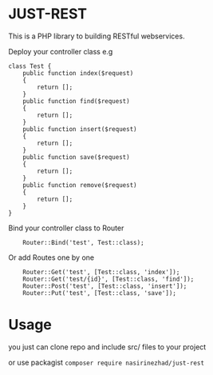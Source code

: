 # JUST-REST
This is a PHP library to building RESTful webservices.

Deploy your controller class
e.g
```
class Test {
    public function index($request)
    {
        return [];
    }
    public function find($request)
    {
        return [];
    }
    public function insert($request)
    {
        return [];
    }
    public function save($request)
    {
        return [];
    }
    public function remove($request)
    {
        return [];
    }
}
```
Bind your controller class to Router
```
    Router::Bind('test', Test::class);
```
Or add Routes one by one
```
    Router::Get('test', [Test::class, 'index']);
    Router::Get('test/{id}', [Test::class, 'find']);
    Router::Post('test', [Test::class, 'insert']);
    Router::Put('test', [Test::class, 'save']);
```


# Usage
you just can clone repo and include src/ files to your project

or use packagist
`composer require nasirinezhad/just-rest`
